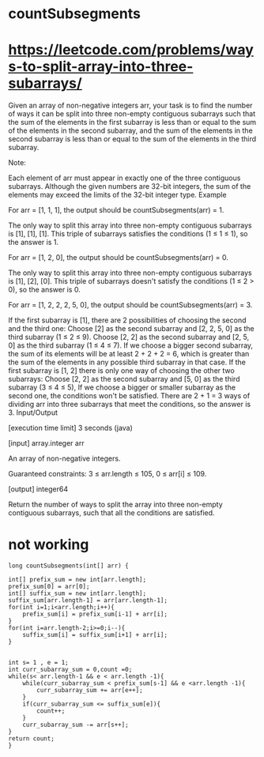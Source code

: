 # countSubsegments
# https://leetcode.com/problems/ways-to-split-array-into-three-subarrays/
Given an array of non-negative integers arr, your task is to find the number of ways it can be split into three non-empty contiguous subarrays such that the sum of the elements in the first subarray is less than or equal to the sum of the elements in the second subarray, and the sum of the elements in the second subarray is less than or equal to the sum of the elements in the third subarray.

Note:

Each element of arr must appear in exactly one of the three contiguous subarrays.
Although the given numbers are 32-bit integers, the sum of the elements may exceed the limits of the 32-bit integer type.
Example

For arr = [1, 1, 1], the output should be countSubsegments(arr) = 1.

The only way to split this array into three non-empty contiguous subarrays is [1], [1], [1]. This triple of subarrays satisfies the conditions (1 ≤ 1 ≤ 1), so the answer is 1.

For arr = [1, 2, 0], the output should be countSubsegments(arr) = 0.

The only way to split this array into three non-empty contiguous subarrays is [1], [2], [0]. This triple of subarrays doesn't satisfy the conditions (1 ≤ 2 > 0), so the answer is 0.

For arr = [1, 2, 2, 2, 5, 0], the output should be countSubsegments(arr) = 3.

If the first subarray is [1], there are 2 possibilities of choosing the second and the third one:
Choose [2] as the second subarray and [2, 2, 5, 0] as the third subarray (1 ≤ 2 ≤ 9).
Choose [2, 2] as the second subarray and [2, 5, 0] as the third subarray (1 ≤ 4 ≤ 7).
If we choose a bigger second subarray, the sum of its elements will be at least 2 + 2 + 2 = 6, which is greater than the sum of the elements in any possible third subarray in that case.
If the first subarray is [1, 2] there is only one way of choosing the other two subarrays:
Choose [2, 2] as the second subarray and [5, 0] as the third subarray (3 ≤ 4 ≤ 5),
If we choose a bigger or smaller subarray as the second one, the conditions won't be satisfied.
There are 2 + 1 = 3 ways of dividing arr into three subarrays that meet the conditions, so the answer is 3.
Input/Output

[execution time limit] 3 seconds (java)

[input] array.integer arr

An array of non-negative integers.

Guaranteed constraints:
3 ≤ arr.length ≤ 105,
0 ≤ arr[i] ≤ 109.

[output] integer64

Return the number of ways to split the array into three non-empty contiguous subarrays, such that all the conditions are satisfied.

# not working
```
long countSubsegments(int[] arr) {
 
int[] prefix_sum = new int[arr.length];
prefix_sum[0] = arr[0];
int[] suffix_sum = new int[arr.length];
suffix_sum[arr.length-1] = arr[arr.length-1];
for(int i=1;i<arr.length;i++){
    prefix_sum[i] = prefix_sum[i-1] + arr[i];
}
for(int i=arr.length-2;i>=0;i--){
    suffix_sum[i] = suffix_sum[i+1] + arr[i];
}


int s= 1 , e = 1;
int curr_subarray_sum = 0,count =0;
while(s< arr.length-1 && e < arr.length -1){
    while(curr_subarray_sum < prefix_sum[s-1] && e <arr.length -1){
        curr_subarray_sum += arr[e++];
    }
    if(curr_subarray_sum <= suffix_sum[e]){
        count++;
    }
    curr_subarray_sum -= arr[s++];
}
return count;
}
```
